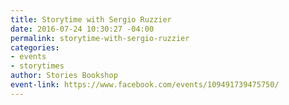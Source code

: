 ```yaml
---
title: Storytime with Sergio Ruzzier
date: 2016-07-24 10:30:27 -04:00
permalink: storytime-with-sergio-ruzzier
categories:
- events
- storytimes
author: Stories Bookshop
event-link: https://www.facebook.com/events/109491739475750/
---
```


